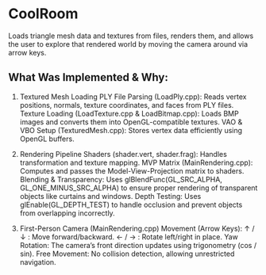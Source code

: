 # CoolRoom
Loads triangle mesh data and textures from files, renders them, and allows the user to explore that rendered world by moving the camera around via arrow keys.

## What Was Implemented & Why:

1. Textured Mesh Loading
PLY File Parsing (LoadPly.cpp): Reads vertex positions, normals, texture coordinates, and faces from PLY files.
Texture Loading (LoadTexture.cpp & LoadBitmap.cpp): Loads BMP images and converts them into OpenGL-compatible textures.
VAO & VBO Setup (TexturedMesh.cpp): Stores vertex data efficiently using OpenGL buffers.

2. Rendering Pipeline
Shaders (shader.vert, shader.frag): Handles transformation and texture mapping.
MVP Matrix (MainRendering.cpp): Computes and passes the Model-View-Projection matrix to shaders.
Blending & Transparency: Uses glBlendFunc(GL_SRC_ALPHA, GL_ONE_MINUS_SRC_ALPHA) to ensure proper rendering of transparent objects like curtains and windows.
Depth Testing: Uses glEnable(GL_DEPTH_TEST) to handle occlusion and prevent objects from overlapping incorrectly.

3. First-Person Camera (MainRendering.cpp)
Movement (Arrow Keys):
↑ / ↓ : Move forward/backward.
← / → : Rotate left/right in place.
Yaw Rotation: The camera’s front direction updates using trigonometry (cos / sin).
Free Movement: No collision detection, allowing unrestricted navigation.

